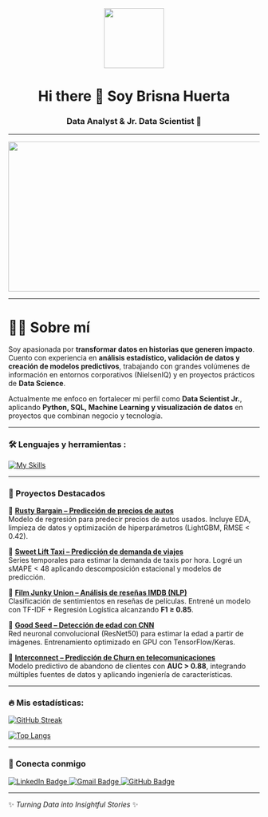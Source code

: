 <div id="header" align="center">
  <img src="https://media.giphy.com/media/hvRJCLFzcasrR4ia7z/giphy.gif" width="120"/>
  <h1 align="center">Hi there 👋 Soy Brisna Huerta</h1>
  <h3 align="center">Data Analyst & Jr. Data Scientist 🚀</h3>
</div>

---

<div align="center">
  <img src="https://media.giphy.com/media/v1.Y2lkPTc5MGI3NjExNnZjaWkwbXd5czRrNnE0ajh0MmtzNW42eWdiMWY4a2Y2bDd5bzEwNSZlcD12MV9naWZzX3NlYXJjaCZjdD1n/1ynCEtlgMPAeNAqdnu/giphy.gif" width="600" height="300"/>
</div>


---

# 👩‍💻 Sobre mí  
Soy apasionada por **transformar datos en historias que generen impacto**.  
Cuento con experiencia en **análisis estadístico, validación de datos y creación de modelos predictivos**, trabajando con grandes volúmenes de información en entornos corporativos (NielsenIQ) y en proyectos prácticos de **Data Science**.  

Actualmente me enfoco en fortalecer mi perfil como **Data Scientist Jr.**, aplicando **Python, SQL, Machine Learning y visualización de datos** en proyectos que combinan negocio y tecnología.  

---

### :hammer_and_wrench: Lenguajes y herramientas :
<div id="header" align="left">
  
  [![My Skills](https://skillicons.dev/icons?i=py,r,postgres,oracle,git,github,tableau,powerbi,tensorflow,sklearn,vscode,excel)](https://skillicons.dev)

</div>

---

### 📂 Proyectos Destacados  

🔹 [**Rusty Bargain – Predicción de precios de autos**](https://github.com/brisnahuerta/rusty-bargain)  
Modelo de regresión para predecir precios de autos usados. Incluye EDA, limpieza de datos y optimización de hiperparámetros (LightGBM, RMSE < 0.42).  

🔹 [**Sweet Lift Taxi – Predicción de demanda de viajes**](https://github.com/brisnahuerta/sweet-lift-taxi)  
Series temporales para estimar la demanda de taxis por hora. Logré un sMAPE < 48 aplicando descomposición estacional y modelos de predicción.  

🔹 [**Film Junky Union – Análisis de reseñas IMDB (NLP)**](https://github.com/brisnahuerta/film-junky-union)  
Clasificación de sentimientos en reseñas de películas. Entrené un modelo con TF-IDF + Regresión Logística alcanzando **F1 ≥ 0.85**.  

🔹 [**Good Seed – Detección de edad con CNN**](https://github.com/brisnahuerta/good-seed)  
Red neuronal convolucional (ResNet50) para estimar la edad a partir de imágenes. Entrenamiento optimizado en GPU con TensorFlow/Keras.  

🔹 [**Interconnect – Predicción de Churn en telecomunicaciones**](https://github.com/brisnahuerta/interconnect)  
Modelo predictivo de abandono de clientes con **AUC > 0.88**, integrando múltiples fuentes de datos y aplicando ingeniería de características.  

---

### :fire: Mis estadísticas:
[![GitHub Streak](http://github-readme-streak-stats.herokuapp.com?user=brisnahuerta&theme=dark&background=000000)](https://git.io/streak-stats)

[![Top Langs](https://github-readme-stats.vercel.app/api/top-langs/?username=brisnahuerta&layout=compact&theme=vision-friendly-dark)](https://github.com/anuraghazra/github-readme-stats)

---

### :link: Conecta conmigo  

<div id="badges" align="left">
  <a href="https://www.linkedin.com/in/brisnahuerta" target="_blank">
    <img src="https://img.shields.io/badge/LinkedIn-blue?style=for-the-badge&logo=linkedin&logoColor=white" alt="LinkedIn Badge"/>
  </a>
  <a href="mailto:ibrisna@gmail.com">
    <img src="https://img.shields.io/badge/Email-red?style=for-the-badge&logo=gmail&logoColor=white" alt="Gmail Badge"/>
  </a>
  <a href="https://github.com/brisnahuerta" target="_blank">
    <img src="https://img.shields.io/badge/GitHub-black?style=for-the-badge&logo=github&logoColor=white" alt="GitHub Badge"/>
  </a>
</div>

---

✨ *Turning Data into Insightful Stories* ✨  
